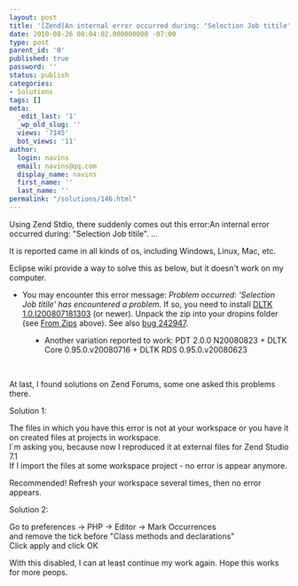 ```yaml
---
layout: post
title: '[Zend]An internal error occurred during: "Selection Job titile".'
date: 2010-08-26 08:04:02.000000000 -07:00
type: post
parent_id: '0'
published: true
password: ''
status: publish
categories:
- Solutions
tags: []
meta:
  _edit_last: '1'
  _wp_old_slug: ''
  views: '7145'
  bot_views: '11'
author:
  login: navins
  email: navins@qq.com
  display_name: navins
  first_name: ''
  last_name: ''
permalink: "/solutions/146.html"
---
```

Using Zend Stdio, there&nbsp;suddenly comes out this error:An internal error occurred during: "Selection Job titile". ...

It is reported came in all kinds of os, including Windows, Linux, Mac, etc.

Eclipse wiki provide a way to solve this as below, but it doesn't work on my computer.

- You may encounter this error message: _Problem occurred: 'Selection Job titile' has encountered a problem._ If so, you need to install [DLTK 1.0.I200807181303](http://download.eclipse.org/technology/dltk/downloads/ "http://download.eclipse.org/technology/dltk/downloads/") (or newer). Unpack the zip into your dropins folder (see [From Zips](http://wiki.eclipse.org/PDT/Installation#From_Zips) above). See also [bug 242947](https://bugs.eclipse.org/bugs/show_bug.cgi?id=242947 "https://bugs.eclipse.org/bugs/show\_bug.cgi?id=242947").
<dl>
<dd>
<ul>
<li>Another variation reported to work: PDT 2.0.0 N20080823 + DLTK Core 0.95.0.v20080716 + DLTK RDS 0.95.0.v20080623</li>
</ul>
</dd>
</dl>

&nbsp;

At last, I found solutions on Zend Forums, some one asked this&nbsp;problems there.

Solution 1:

The files in which you have this error is not at your workspace or you have it on created files at projects in workspace.  
I`m asking you, because now I reproduced it at external files for Zend Studio 7.1  
If I import the files at some workspace project - no error is appear anymore.

Recommended! Refresh your workspace several times, then&nbsp;no error appears.&nbsp;

Solution 2:

Go to preferences -\> PHP -\> Editor -\> Mark Occurrences  
and remove the tick before "Class methods and declarations"  
Click apply and click OK

With this disabled, I can at least continue my work again. Hope this works for more peops.

